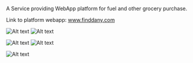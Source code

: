A Service providing WebApp platform for fuel and other grocery purchase.

Link to platform webapp: www.finddany.com 

![Alt text](home.png) ![Alt text](drawer.png)

![Alt text](meter.png)  ![Alt text](prof.png)

![Alt text](cart.png)
